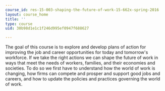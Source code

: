 ```yaml
---
course_id: res-15-003-shaping-the-future-of-work-15-662x-spring-2016
layout: course_home
title: ''
type: course
uid: 30b98d1e1c1f246d995ef0947f688627

---
```

The goal of this course is to explore and develop plans of action for improving the job and career opportunities for today and tomorrow's workforce. If we take the right actions we can shape the future of work in ways that meet the needs of workers, families, and their economies and societies. To do so we first have to understand how the world of work is changing, how firms can compete and prosper and support good jobs and careers, and how to update the policies and practices governing the world of work.
